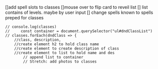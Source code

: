 []add spell slots to classes
[]mouse over to flip card to reveil list
    [] list contains of levels. maybe by user input
[] change spells known to spells preped for classes

    // console.log(classes)
    //     const container = document.querySelector("ul#dndClassList")
    // classes.forEach(dndClass => {
        //class, description, 
        //create element h2 to hold class name 
        //create element to create description of class 
        //create element to list to hold name and des
            // append list to container
            // Stretch: add photos to classes  